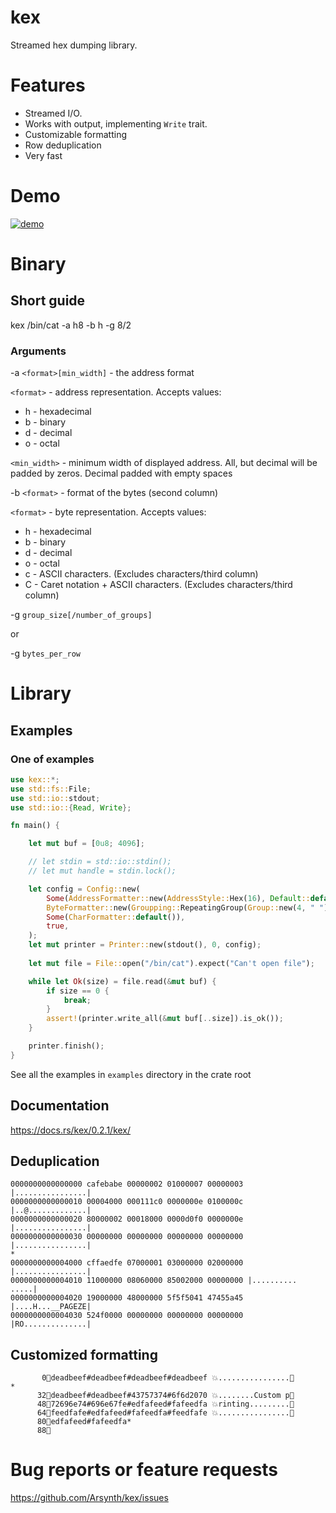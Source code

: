# kex

Streamed hex dumping library.

# Features
* Streamed I/O.
* Works with output, implementing `Write` trait.
* Customizable formatting
* Row deduplication
* Very fast

# Demo
[![demo](https://asciinema.org/a/592589.svg)](https://asciinema.org/a/592589?autoplay=1)

# Binary
## Short guide

kex /bin/cat -a h8 -b h -g 8/2

### Arguments

-a `<format>[min_width]` - the address format

`<format>` - address representation. Accepts values:
* h - hexadecimal
* b - binary
* d - decimal
* o - octal

`<min_width>` - minimum width of displayed address. All, but decimal will be padded by zeros. Decimal padded with empty spaces

-b `<format>` - format of the bytes (second column)

`<format>` - byte representation. Accepts values:
* h - hexadecimal
* b - binary
* d - decimal
* o - octal
* c - ASCII characters. (Excludes characters/third column)
* C - Caret notation + ASCII characters. (Excludes characters/third column)

-g `group_size[/number_of_groups]`

or

-g `bytes_per_row`


# Library

## Examples
### One of examples
```rust
use kex::*;
use std::fs::File;
use std::io::stdout;
use std::io::{Read, Write};

fn main() {

    let mut buf = [0u8; 4096];

    // let stdin = std::io::stdin();
    // let mut handle = stdin.lock();

    let config = Config::new(
        Some(AddressFormatter::new(AddressStyle::Hex(16), Default::default())),
        ByteFormatter::new(Groupping::RepeatingGroup(Group::new(4, " "), 4), false, Default::default()),
        Some(CharFormatter::default()),
        true,
    );
    let mut printer = Printer::new(stdout(), 0, config);
    
    let mut file = File::open("/bin/cat").expect("Can't open file");

    while let Ok(size) = file.read(&mut buf) {
        if size == 0 {
            break;
        }
        assert!(printer.write_all(&mut buf[..size]).is_ok());
    }

    printer.finish();
}


```

See all the examples in `examples` directory in the crate root

## Documentation
https://docs.rs/kex/0.2.1/kex/

## Deduplication
```
0000000000000000 cafebabe 00000002 01000007 00000003 |................|
0000000000000010 00004000 000111c0 0000000e 0100000c |..@.............|
0000000000000020 80000002 00018000 0000d0f0 0000000e |................|
0000000000000030 00000000 00000000 00000000 00000000 |................|
*
0000000000004000 cffaedfe 07000001 03000000 02000000 |................|
0000000000004010 11000000 08060000 85002000 00000000 |.......... .....|
0000000000004020 19000000 48000000 5f5f5041 47455a45 |....H...__PAGEZE|
0000000000004030 524f0000 00000000 00000000 00000000 |RO..............|
```

## Customized formatting
```
       0🤩deadbeef#deadbeef#deadbeef#deadbeef 💥................💨
*
      32🤩deadbeef#deadbeef#43757374#6f6d2070 💥........Custom p💨
      48🤩72696e74#696e67fe#edfafeed#fafeedfa 💥rinting.........💨
      64🤩feedfafe#edfafeed#fafeedfa#feedfafe 💥................💨
      80🤩edfafeed#fafeedfa*
      88🤩
```

# Bug reports or feature requests
https://github.com/Arsynth/kex/issues